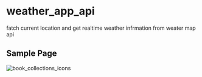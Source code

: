 # weather_app_api
fatch current location and get realtime weather infrmation from weater map api
## Sample Page

![book_collections_icons](https://github.com/bereketsewnet/weather_app_api/assets/121679782/bdf9d371-08bc-444a-b866-602978d7a51b)
